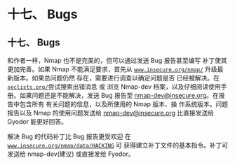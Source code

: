 # 十七、 Bugs

## 十七、 Bugs

和作者一样，Nmap 也不是完美的，但可以通过发送 Bug 报告甚至编写 补丁使其更加完善。如果 Nmap 不能满足要求，首先从 [`www.insecure.org/nmap/`](http://www.insecure.org/nmap/) 升级最新版本。如果总问题仍然 存在，需要进行调查以确定问题是否 已经被解决。在 [`seclists.org/`](http://seclists.org/)尝试搜索出错消息 或 浏览 Nmap-dev 档案，以及仔细阅读使用手册。如果问题还是不能解决，发送 Bug 报告至 nmap-dev@insecure.org。在报告中包含所有 有关问题的信息，以及所使用的 Nmap 版本、操 作系统版本。问题报告以及 Nmap 的使用问题发送给 nmap-dev@insecure.org 比直接发送给 Gyodor 能更好回答。

解决 Bug 的代码补丁比 Bug 报告更受欢迎 在 [`www.insecure.org/nmap/data/HACKING`](http://www.insecure.org/nmap/data/HACKING) 可 获得建立补丁文件的基本指令。补丁可发送给 nmap-dev(建议) 或直接发给 Fyodor。